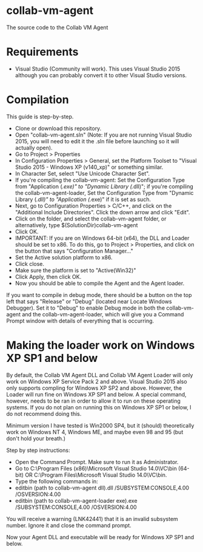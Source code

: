 # collab-vm-agent
The source code to the Collab VM Agent

# Requirements
* Visual Studio (Community will work). This uses Visual Studio 2015 although you can probably convert it to other Visual Studio versions.

# Compilation 
This guide is step-by-step.

* Clone or download this repository.
* Open "collab-vm-agent.sln" (Note: If you are not running Visual Studio 2015, you will need to edit it the .sln file before launching so it will actually open).
* Go to Project > Properties
* In Configuration Properties > General, set the Platform Toolset to "Visual Studio 2015 - Windows XP (v140_xp)" or something similar.
* In Character Set, select "Use Unicode Character Set".
* If you're compiling the collab-vm-agent: Set the Configuration Type from "Application (*.exe)" to "Dynamic Library (*.dll)"; if you're compiling the collab-vm-agent-loader, Set the Configuration Type from "Dynamic Library (*.dll)" to "Application (*.exe)" if it is set as such.
* Next, go to Configuration Properties > C/C++, and click on the "Additional Include Directories". Click the down arrow and click "Edit".
* Click on the folder, and select the collab-vm-agent folder, or alternatively, type $(SolutionDir)collab-vm-agent
* Click OK.
* IMPORTANT: If you are on Windows 64-bit (x64), the DLL and Loader should be set to x86. To do this, go to Project > Properties, and click on the button that says "Configuration Manager..."
* Set the Active solution platform to x86.
* Click close.
* Make sure the platform is set to "Active(Win32)"
* Click Apply, then click OK.
* Now you should be able to compile the Agent and the Agent loader.

If you want to compile in debug mode, there should be a button on the top left that says "Release" or "Debug" (located near Locate Windows Debugger). Set it to "Debug" to enable Debug mode in both the collab-vm-agent and the collab-vm-agent-loader, which will give you a Command Prompt window with details of everything that is occurring.

# Making the loader work on Windows XP SP1 and below
By default, the Collab VM Agent DLL and Collab VM Agent Loader will only work on Windows XP Service Pack 2 and above. Visual Studio 2015  also only supports compling for Windows XP SP2 and above. However, the Loader will run fine on Windows XP SP1 and below. A special command, however, needs to be ran in order to allow it to run on these operating systems. If you do not plan on running this on Windows XP SP1 or below, I do not recommend doing this.

Minimum version I have tested is Win2000 SP4, but it (should) theoretically work on Windows NT 4, Windows ME, and maybe even 98 and 95 (but don't hold your breath.)

Step by step instructions:

* Open the Command Prompt. Make sure to run it as Administrator.
* Go to C:\Program Files (x86)\Microsoft Visual Studio 14.0\VC\bin (64-bit) OR C:\Program Files\Microsoft Visual Studio 14.0\VC\bin.
* Type the following commands in:
* editbin (path to collab-vm-agent dll).dll /SUBSYSTEM:CONSOLE,4.00 /OSVERSION:4.00
* editbin (path to collab-vm-agent-loader exe).exe /SUBSYSTEM:CONSOLE,4.00 /OSVERSION:4.00

You will receive a warning (LNK42441) that it is an invalid subsystem number. Ignore it and close the command prompt.

Now your Agent DLL and executable will be ready for Windows XP SP1 and below. 
